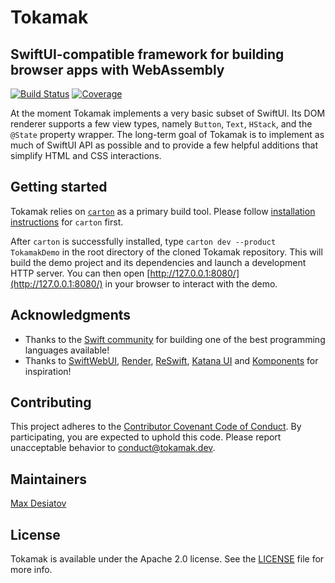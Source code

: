 # Tokamak

## SwiftUI-compatible framework for building browser apps with WebAssembly

[![Build Status](https://dev.azure.com/max0484/max/_apis/build/status/MaxDesiatov.Tokamak?branchName=main)](https://dev.azure.com/max0484/max/_build/latest?definitionId=3&branchName=main)
[![Coverage](https://img.shields.io/codecov/c/github/MaxDesiatov/Tokamak/main.svg?style=flat)](https://codecov.io/gh/maxdesiatov/Tokamak)

At the moment Tokamak implements a very basic subset of SwiftUI. Its DOM renderer supports 
a few view types, namely `Button`, `Text`, `HStack`, and the `@State` property wrapper. The long-term 
goal of Tokamak is to implement as much of SwiftUI API as possible and to provide a few helpful additions 
that simplify HTML and CSS interactions.

## Getting started

Tokamak relies on [`carton`](https://carton.dev) as a primary build tool. Please follow
[installation instructions](https://github.com/swiftwasm/carton#requirements) for `carton` first.

After `carton` is successfully installed, type `carton dev --product TokamakDemo` in the
root directory of the cloned Tokamak repository. This will build the demo project and its
dependencies and launch a development HTTP server. You can then open [http://127.0.0.1:8080/](http://127.0.0.1:8080/)
in your browser to interact with the demo.

## Acknowledgments

- Thanks to the [Swift community](https://swift.org/community/) for
  building one of the best programming languages available!
- Thanks to [SwiftWebUI](https://github.com/SwiftWebUI/SwiftWebUI),
  [Render](https://github.com/alexdrone/Render),
  [ReSwift](https://github.com/ReSwift/ReSwift), [Katana
  UI](https://github.com/BendingSpoons/katana-ui-swift) and
  [Komponents](https://github.com/freshOS/Komponents) for inspiration!

## Contributing

This project adheres to the [Contributor Covenant Code of
Conduct](https://github.com/MaxDesiatov/Tokamak/blob/main/CODE_OF_CONDUCT.md).
By participating, you are expected to uphold this code. Please report
unacceptable behavior to conduct@tokamak.dev.

## Maintainers

[Max Desiatov](https://desiatov.com)

## License

Tokamak is available under the Apache 2.0 license. See the
[LICENSE](https://github.com/MaxDesiatov/Tokamak/blob/main/LICENSE) file for
more info.
